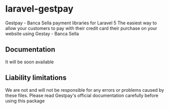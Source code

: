 # laravel-gestpay
Gestpay - Banca Sella payment libraries for Laravel 5
The easiest way to allow your customers to pay with their credit card their purchase on your website using Gestay - Banca Sella

## Documentation
It will be soon available

## Liability limitations
We are not and will not be responsible for any errors or problems caused by these files. Please read Gestpay's official documentation carefully before using this package
